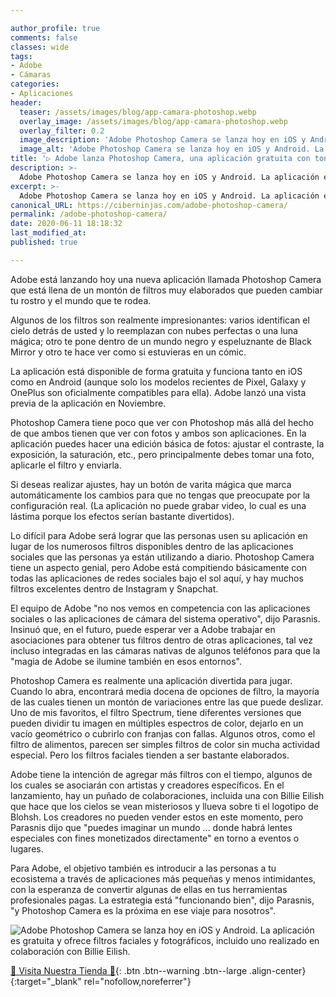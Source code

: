 ```yaml
---

author_profile: true
comments: false
classes: wide
tags:
- Adobe
- Cámaras
categories:
- Aplicaciones
header:
  teaser: /assets/images/blog/app-camara-photoshop.webp
  overlay_image: /assets/images/blog/app-camara-photoshop.webp
  overlay_filter: 0.2
  image_description: 'Adobe Photoshop Camera se lanza hoy en iOS y Android. La aplicación es gratuita y ofrece filtros faciales y fotográficos, incluido uno realizado en colaboración con Billie Eilish.'
  image_alt: 'Adobe Photoshop Camera se lanza hoy en iOS y Android. La aplicación es gratuita y ofrece filtros faciales y fotográficos, incluido uno realizado en colaboración con Billie Eilish.'
title: '▷ Adobe lanza Photoshop Camera, una aplicación gratuita con toneladas de elaborados filtros faciales'
description: >-
  Adobe Photoshop Camera se lanza hoy en iOS y Android. La aplicación es gratuita y ofrece filtros faciales y fotográficos, incluido uno realizado en colaboración con Billie Eilish.
excerpt: >-
  Adobe Photoshop Camera se lanza hoy en iOS y Android. La aplicación es gratuita y ofrece filtros faciales y fotográficos, incluido uno realizado en colaboración con Billie Eilish.
canonical_URL: https://ciberninjas.com/adobe-photoshop-camera/
permalink: /adobe-photoshop-camera/
date: 2020-06-11 18:18:32
last_modified_at: 
published: true

---
```


Adobe está lanzando hoy una nueva aplicación llamada Photoshop Camera que está llena de un montón de filtros muy elaborados que pueden cambiar tu rostro y el mundo que te rodea.

Algunos de los filtros son realmente impresionantes: varios identifican el cielo detrás de usted y lo reemplazan con nubes perfectas o una luna mágica; otro te pone dentro de un mundo negro y espeluznante de Black Mirror y otro te hace ver como si estuvieras en un cómic.

La aplicación está disponible de forma gratuita y funciona tanto en iOS como en Android (aunque solo los modelos recientes de Pixel, Galaxy y OnePlus son oficialmente compatibles para ella). Adobe lanzó una vista previa de la aplicación en Noviembre.

<script async src="https://pagead2.googlesyndication.com/pagead/js/adsbygoogle.js"></script>
<ins class="adsbygoogle"
     style="display:block; text-align:center;"
     data-ad-layout="in-article"
     data-ad-format="fluid"
     data-ad-client="ca-pub-9630764103400456"
     data-ad-slot="3229974124"></ins>
<script>
     (adsbygoogle = window.adsbygoogle || []).push({});
</script>

Photoshop Camera tiene poco que ver con Photoshop más allá del hecho de que ambos tienen que ver con fotos y ambos son aplicaciones. En la aplicación puedes hacer una edición básica de fotos: ajustar el contraste, la exposición, la saturación, etc., pero principalmente debes tomar una foto, aplicarle el filtro y enviarla.

Si deseas realizar ajustes, hay un botón de varita mágica que marca automáticamente los cambios para que no tengas que preocupate por la configuración real. (La aplicación no puede grabar video, lo cual es una lástima porque los efectos serían bastante divertidos).

Lo difícil para Adobe será lograr que las personas usen su aplicación en lugar de los numerosos filtros disponibles dentro de las aplicaciones sociales que las personas ya están utilizando a diario. Photoshop Camera tiene un aspecto genial, pero Adobe está compitiendo básicamente con todas las aplicaciones de redes sociales bajo el sol aquí, y hay muchos filtros excelentes dentro de Instagram y Snapchat.

El equipo de Adobe "no nos vemos en competencia con las aplicaciones sociales o las aplicaciones de cámara del sistema operativo", dijo Parasnis. Insinuó que, en el futuro, puede esperar ver a Adobe trabajar en asociaciones para obtener tus filtros dentro de otras aplicaciones, tal vez incluso integradas en las cámaras nativas de algunos teléfonos para que la "magia de Adobe se ilumine también en esos entornos".

<script async src="https://pagead2.googlesyndication.com/pagead/js/adsbygoogle.js"></script>
<ins class="adsbygoogle"
     style="display:block; text-align:center;"
     data-ad-layout="in-article"
     data-ad-format="fluid"
     data-ad-client="ca-pub-9630764103400456"
     data-ad-slot="3229974124"></ins>
<script>
     (adsbygoogle = window.adsbygoogle || []).push({});
</script>

Photoshop Camera es realmente una aplicación divertida para jugar. Cuando lo abra, encontrará media docena de opciones de filtro, la mayoría de las cuales tienen un montón de variaciones entre las que puede deslizar. Uno de mis favoritos, el filtro Spectrum, tiene diferentes versiones que pueden dividir tu imagen en múltiples espectros de color, dejarlo en un vacío geométrico o cubrirlo con franjas con fallas. Algunos otros, como el filtro de alimentos, parecen ser simples filtros de color sin mucha actividad especial. Pero los filtros faciales tienden a ser bastante elaborados.

Adobe tiene la intención de agregar más filtros con el tiempo, algunos de los cuales se asociarán con artistas y creadores específicos. En el lanzamiento, hay un puñado de colaboraciones, incluida una con Billie Eilish que hace que los cielos se vean misteriosos y llueva sobre ti el logotipo de Blohsh. Los creadores no pueden vender estos en este momento, pero Parasnis dijo que "puedes imaginar un mundo ... donde habrá lentes especiales con fines monetizados directamente" en torno a eventos o lugares.

Para Adobe, el objetivo también es introducir a las personas a tu ecosistema a través de aplicaciones más pequeñas y menos intimidantes, con la esperanza de convertir algunas de ellas en tus herramientas profesionales pagas. La estrategia está "funcionando bien", dijo Parasnis, "y Photoshop Camera es la próxima en ese viaje para nosotros".

![  Adobe Photoshop Camera se lanza hoy en iOS y Android. La aplicación es gratuita y ofrece filtros faciales y fotográficos, incluido uno realizado en colaboración con Billie Eilish.
](/assets/images/blog/app-camara-photoshop.webp "  Adobe Photoshop Camera se lanza hoy en iOS y Android. La aplicación es gratuita y ofrece filtros faciales y fotográficos, incluido uno realizado en colaboración con Billie Eilish.
")

[🎁 Visita Nuestra Tienda 🎁](https://www.amazon.es/shop/cibercursos){: .btn .btn--warning .btn--large .align-center}{:target="_blank" rel="nofollow,noreferrer"}